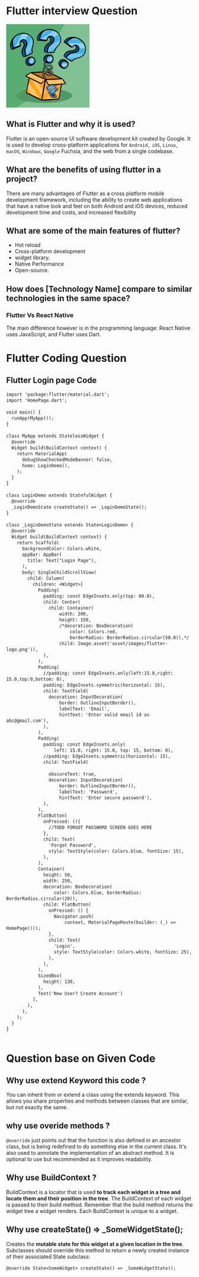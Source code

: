 # Flutter interview Question

![Flutter Interview](/assets/img/images.png "Flutter Interview")

## What is Flutter and why it is used?
Flutter is an open-source UI software development kit created by Google. It is used to develop cross-platform applications for `Android,` `iOS`, `Linux`, `macOS`, `Windows`, `Google` Fuchsia, and the web from a single codebase.

## What are the benefits of using flutter in a project?
There are many advantages of Flutter as a cross platform mobile development framework, including the ability to create web applications that have a native look and feel on both Android and iOS devices, reduced development time and costs, and increased flexibility

## What are some of the main features of flutter?
* Hot reload
* Cross-platform development
* widget library.
* Native Performance
* Open-source.

## How does [Technology Name] compare to similar technologies in the same space?

### Flutter Vs React Native

The main difference however is in the programming language: React Native uses JavaScript, and Flutter uses Dart.

# Flutter Coding Question

## Flutter Login page Code

~~~~
import 'package:flutter/material.dart';
import 'HomePage.dart';

void main() {
  runApp(MyApp());
}

class MyApp extends StatelessWidget {
  @override
  Widget build(BuildContext context) {
    return MaterialApp(
      debugShowCheckedModeBanner: false,
      home: LoginDemo(),
    );
  }
}

class LoginDemo extends StatefulWidget {
  @override
  _LoginDemoState createState() => _LoginDemoState();
}

class _LoginDemoState extends State<LoginDemo> {
  @override
  Widget build(BuildContext context) {
    return Scaffold(
      backgroundColor: Colors.white,
      appBar: AppBar(
        title: Text("Login Page"),
      ),
      body: SingleChildScrollView(
        child: Column(
          children: <Widget>[
            Padding(
              padding: const EdgeInsets.only(top: 60.0),
              child: Center(
                child: Container(
                    width: 200,
                    height: 150,
                    /*decoration: BoxDecoration(
                        color: Colors.red,
                        borderRadius: BorderRadius.circular(50.0)),*/
                    child: Image.asset('asset/images/flutter-logo.png')),
              ),
            ),
            Padding(
              //padding: const EdgeInsets.only(left:15.0,right: 15.0,top:0,bottom: 0),
              padding: EdgeInsets.symmetric(horizontal: 15),
              child: TextField(
                decoration: InputDecoration(
                    border: OutlineInputBorder(),
                    labelText: 'Email',
                    hintText: 'Enter valid email id as abc@gmail.com'),
              ),
            ),
            Padding(
              padding: const EdgeInsets.only(
                  left: 15.0, right: 15.0, top: 15, bottom: 0),
              //padding: EdgeInsets.symmetric(horizontal: 15),
              child: TextField(

                obscureText: true,
                decoration: InputDecoration(
                    border: OutlineInputBorder(),
                    labelText: 'Password',
                    hintText: 'Enter secure password'),
              ),
            ),
            FlatButton(
              onPressed: (){
                //TODO FORGOT PASSWORD SCREEN GOES HERE
              },
              child: Text(
                'Forgot Password',
                style: TextStyle(color: Colors.blue, fontSize: 15),
              ),
            ),
            Container(
              height: 50,
              width: 250,
              decoration: BoxDecoration(
                  color: Colors.blue, borderRadius: BorderRadius.circular(20)),
              child: FlatButton(
                onPressed: () {
                  Navigator.push(
                      context, MaterialPageRoute(builder: (_) => HomePage()));
                },
                child: Text(
                  'Login',
                  style: TextStyle(color: Colors.white, fontSize: 25),
                ),
              ),
            ),
            SizedBox(
              height: 130,
            ),
            Text('New User? Create Account')
          ],
        ),
      ),
    );
  }
}


~~~~

# Question base on Given Code

## Why use extend Keyword this code ?
You can inherit from or extend a class using the extends keyword. This allows you share properties and methods between classes that are similar, but not exactly the same.

## why use overide methods ?
`@override` just points out that the function is also defined in an ancestor class, but is being redefined to do something else in the current class. It's also used to annotate the implementation of an abstract method. It is optional to use but recommended as it improves readability.

## Why use BuildContext ?
BuildContext is a locator that is used __to track each widget in a tree and locate them and their position in the tree__. The BuildContext of each widget is passed to their build method. Remember that the build method returns the widget tree a widget renders. Each BuildContext is unique to a widget.

## Why use createState() => _SomeWidgetState();
Creates the __mutable state for this widget at a given location in the tree__. Subclasses should override this method to return a newly created instance of their associated State subclass: 
```
@override State<SomeWidget> createState() => _SomeWidgetState();
```